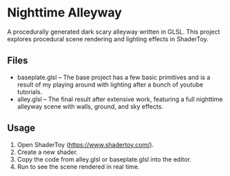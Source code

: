 # Nighttime Alleyway

A procedurally generated dark scary alleyway written in GLSL. This project explores procedural scene rendering and lighting effects in ShaderToy.

## Files
- baseplate.glsl – The base project has a few basic primitives and is a result of my playing around with lighting after a bunch of youtube tutorials.
- alley.glsl – The final result after extensive work, featuring a full nighttime alleyway scene with walls, ground, and sky effects.

## Usage
1. Open ShaderToy (https://www.shadertoy.com/).
2. Create a new shader.
3. Copy the code from alley.glsl or baseplate.glsl into the editor.
4. Run to see the scene rendered in real time.
